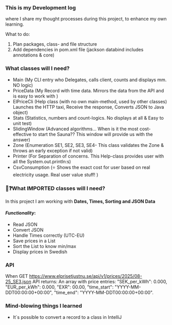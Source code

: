 ### This is my Development log

where I share my thought processes during this project, to enhance my own learning.

What to do:

1. Plan packages, class- and file structure
2. Add dependencies in pom.xml file (jackson databind includes annotations & core)

### What classes will I need? 
* Main (My CLI entry who Delegates, calls client, counts and displays mm. NO logic)
* PriceData (My Record with time data. Mirrors the data from the API and is easy to work with )
* ElPriceCli (Help class (with no own main-method, used by other classes) Launches the HTTP taxi, Receive the response, Converts JSON to Java object)
* Stats (Statistics, numbers and count-logics. No displays at all & Easy to unit test)
* SlidingWindow (Advanced algorithms... When is it the most cost-effective to start the Sauna?? This window will provide us with the answer)
* Zone (Enumeration SE1, SE2, SE3, SE4- This class validates the Zone & throws an early exception if not valid)
* Printer (For Separation of concerns. This Help-class provides user with all the System.out.println:s)
* CsvConsumption (⭐ Shows the exact cost for user based on real electricity usage. Real user value stuff! )

### 🧠❓What IMPORTED classes will I need?
In this project I am working with 
**Dates, Times, Sorting and JSON Data**


#### _Functionality_: 
* Read JSON
* Convert JSON
* Handle Times correctly (UTC-EU)
* Save prices in a List
* Sort the List to know min/max
* Display prices in Swedish

### API

When GET https://www.elprisetjustnu.se/api/v1/prices/2025/08-25_SE3.json
API returns: An array with price entries:
"SEK_per_kWh": 0.000,
"EUR_per_kWh": 0.000,
"EXR": 00.00,
"time_start": "YYYY-MM-DDT00:00:00+00:00",
"time_end": "YYYY-MM-DDT00:00:00+00:00".

### Mind-blowing things I learned
* It´s possible to convert a record to a class in IntelliJ




